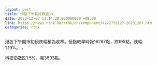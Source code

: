 ```yaml
---
layout: post
title: 恒指下午初段跌逾1%
date: 2023-12-07 13:14:29.000000000 +08:00
link: https://news.rthk.hk/rthk/ch/component/k2/1731127-20231207.htm
categories: rthk
---
```


港股下午開市初段跌幅稍為收窄。恒指較早時報16267點，跌195點，跌幅1.19%。
。

科技指數跌1.5%，報3693點。
